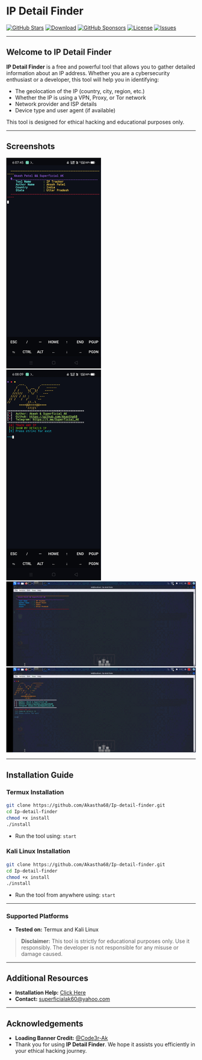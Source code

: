 # IP Detail Finder

[![GitHub Stars](https://img.shields.io/github/stars/Akastha68/Ip-detail-finder)](https://github.com/Akastha68/Ip-detail-finder/)
[![Download](https://img.shields.io/npm/dt/Ip-detail-finder.svg)](https://github.com/Akastha68/Ip-detail-finder)
[![GitHub Sponsors](https://img.shields.io/github/sponsors/Akastha68)](https://github.com/Akastha68/Ip-detail-finder)
[![License](https://img.shields.io/npm/l/truecallerjs.svg)](https://github.com/Akastha68/Ip-detail-finder/blob/main/LICENSE)
[![Issues](https://img.shields.io/github/issues/Akastha68/Ip-detail-finder)](https://github.com/Akastha68/Ip-detail-finder/issues)

---

## Welcome to IP Detail Finder

**IP Detail Finder** is a free and powerful tool that allows you to gather detailed information about an IP address. Whether you are a cybersecurity enthusiast or a developer, this tool will help you in identifying:

- The geolocation of the IP (country, city, region, etc.)
- Whether the IP is using a VPN, Proxy, or Tor network
- Network provider and ISP details
- Device type and user agent (if available)

This tool is designed for ethical hacking and educational purposes only.

---

## Screenshots

<img src="https://raw.githubusercontent.com/Akastha68/Ip-detail-finder/main/1.jpg" height="50%" width="50%">
<img src="https://raw.githubusercontent.com/Akastha68/Ip-detail-finder/main/2.jpg" height="50%" width="50%">
<img src="https://github.com/Akastha68/Ip-detail-finder/blob/main/3.jpg">
<img src="https://github.com/Akastha68/Ip-detail-finder/blob/main/4.jpg">

---

## Installation Guide

### Termux Installation

```bash
git clone https://github.com/Akastha68/Ip-detail-finder.git
cd Ip-detail-finder
chmod +x install
./install
```

- Run the tool using: `start`

### Kali Linux Installation

```bash
git clone https://github.com/Akastha68/Ip-detail-finder.git
cd Ip-detail-finder
chmod +x install
./install
```

- Run the tool from anywhere using: `start`

---

### Supported Platforms

- **Tested on:** Termux and Kali Linux

> **Disclaimer:** This tool is strictly for educational purposes only. Use it responsibly. The developer is not responsible for any misuse or damage caused.

---

## Additional Resources

- **Installation Help:** [Click Here](https://www.superficialak.line.pm/tool/ip)
- **Contact:** superficialak60@yahoo.com

---

## Acknowledgements

- **Loading Banner Credit:** [@Code3r-Ak](https://github.com/Code3r-Ak)
- Thank you for using **IP Detail Finder**. We hope it assists you efficiently in your ethical hacking journey.
